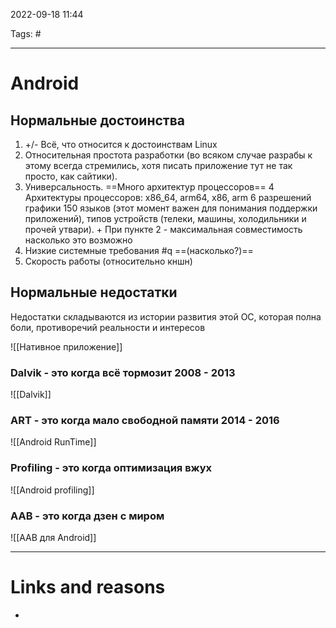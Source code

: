2022-09-18
11:44

Tags: #
___
# Android
## Нормальные достоинства
1. +/- Всё, что относится к достоинствам Linux
2. Относительная простота разработки (во всяком случае разрабы к этому всегда стремились, хотя писать приложение тут не так просто, как сайтики).
3. Универсальность. ==Много архитектур процессоров==
4 Архитектуры процессоров: x86_64, arm64, x86, arm
6 разрешений графики
150 языков (этот момент важен для понимания поддержки приложений), типов устройств (телеки, машины, холодильники и прочей утвари). + При пункте 2 - максимальная совместимость насколько это возможно
6. Низкие системные требования #q ==(насколько?)== 
7. Скорость работы (относительно кншн)

## Нормальные недостатки
Недостатки складываются из истории развития этой ОС, которая полна боли, противоречий реальности и интересов

![[Нативное приложение]]



### Dalvik - это когда всё тормозит 2008 - 2013
![[Dalvik]]


### ART - это когда мало свободной памяти 2014 - 2016
![[Android RunTime]]



### Profiling - это когда оптимизация вжух

![[Android profiling]]



### AAB - это когда дзен с миром

![[AAB для Android]]




___
# Links and reasons
- 
